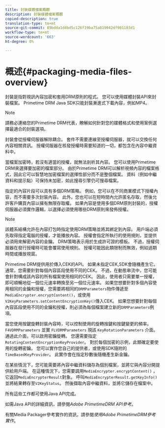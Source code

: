 ```yaml
---
title: 封裝媒體檔案概觀
description: 封裝媒體檔案概觀
copied-description: true
translation-type: tm+mt
source-git-commit: 89bdda1d4bd5c126f19ba75a819942df901183d1
workflow-type: tm+mt
source-wordcount: '663'
ht-degree: 0%

---
```



# 概述{#packaging-media-files-overview}

封裝是指對視訊內容加密和套用DRM原則的程式。 您可以使用媒體封裝API來封裝檔案。 Primetime DRM Java SDK只能封裝漸進式下載內容，例如MP4。

>[!NOTE]
>
>請務必連絡您的Primetime DRM代表，瞭解如何針對您的媒體格式和使用案例選擇最適合的封裝選項。

封裝會從授權伺服器解除耦合。 套件不需要連線至授權伺服器，就可以交換任何內容相關資訊。 授權伺服器在核發授權時需要知道的一切，都包含在內容中繼資料中。

當檔案加密時，若沒有適當的授權，就無法剖析其內容。 您可以使用Primetime DRM來選擇要加密的檔案部分。 由於Primetime DRM可以解析視頻內容的檔案格式，因此它可以智慧地加密檔案的選擇性部分而不是整個檔案。 資料（例如中繼資料和提示點）可保持未加密，如此搜尋引擎仍可搜尋檔案。

指定的內容片段可以具有多個DRM策略。 例如，您可以在不同商業模式下授權內容，而不需要多次封裝內容。 此外，您也可以在短時間內允許匿名存取，然後允許客戶購買內容以擁有無限存取權。 如果內容是使用多個DRM原則封裝的，授權伺服器必須實作邏輯，以選擇必須使用哪些DRM原則來發佈授權。

>[!NOTE]
>
>該體系結構允許在內容打包時指定使用DRM策略並將其綁定到內容。 用戶端必須先取得指定電腦的授權，才能播放內容。 授權會指定所執行的使用規則，並提供必須用來解密內容的金鑰。 DRM策略表示用於生成許可證的模板。 不過，授權伺服器在發行授權時可能會覆寫使用規則。 授權可能因此類限制而無效，例如過期時間或播放視窗。

Primetime DRM提供用於傳入CEK的API。 如果未指定CEK,SDK會隨機產生它。 通常，您需要針對每個內容區段使用不同的CEK。 不過，在動態串流中，您可能會針對構成該內容的所有檔案使用相同的CEK。 因此，使用者只需要單一授權，即可順暢地從一個位元速率轉換至另一個位元速率。 如果您想要針對多個內容使用相同的金鑰和授權，您需要將相同的`DRMParameters`物件傳遞至`MediaEncrypter.encryptContent()`，或使用`V2KeyParameters.setContentEncryptionKey()`傳入CEK。 如果您想要針對每個內容區段使用不同的金鑰和授權，則必須為每個檔案建立新的`DRMParameters`例項。

當您使用按鍵旋轉封裝內容時，可以控制使用的旋轉按鍵和按鍵變更的頻率。 `F4VDRMParameters` 並實 `FLVDRMParameters` 現該 `KeyRotationParameters` 介面。通過此介面，可以啟用密鑰旋轉。 您還需要指定`RotatingContentEncryptionKeyProvider`。 對於每個加密的示例，此類確定要使用的旋轉密鑰。 您可以實作您自己的提供者，或使用SDK隨附的`TimeBasedKeyProvider`。 此實作會在指定秒數後隨機產生新金鑰。

在某些情況下，您可能需要將內容中繼資料儲存為個別檔案，並將它與內容分開提供給用戶端。 在這種情況下，您需要調用`MediaEncrypter.encryptContent()` ，它返回`MediaEncrypterResult`對象。 呼叫`MediaEncrypterResult.getKeyInfo()`並將結果轉存至`V2KeyStatus`。 然後擷取內容中繼資料，並將它儲存在檔案中。

所有這些工作都可使用Java API完成。

如需Java API的詳細資訊，請參閱&#x200B;*Adobe PrimetimeDRM API參考*。

有關Media Packager參考實作的資訊，請參閱&#x200B;*使用Adobe PrimetimeDRM參考實作*。
